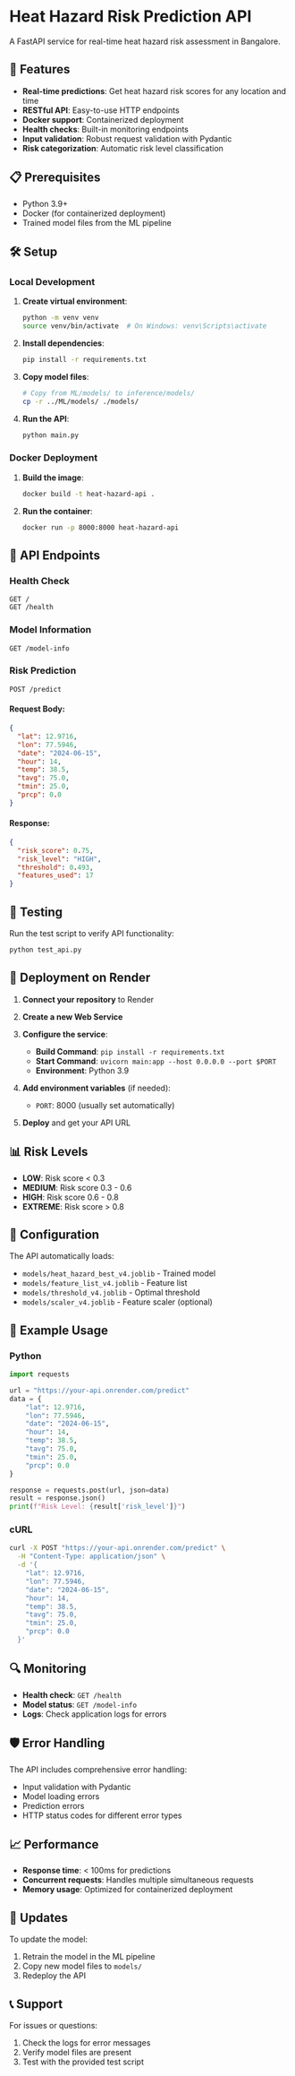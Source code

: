# Heat Hazard Risk Prediction API

A FastAPI service for real-time heat hazard risk assessment in Bangalore.

## 🚀 Features

- **Real-time predictions**: Get heat hazard risk scores for any location and time
- **RESTful API**: Easy-to-use HTTP endpoints
- **Docker support**: Containerized deployment
- **Health checks**: Built-in monitoring endpoints
- **Input validation**: Robust request validation with Pydantic
- **Risk categorization**: Automatic risk level classification

## 📋 Prerequisites

- Python 3.9+
- Docker (for containerized deployment)
- Trained model files from the ML pipeline

## 🛠️ Setup

### Local Development

1. **Create virtual environment**:
   ```bash
   python -m venv venv
   source venv/bin/activate  # On Windows: venv\Scripts\activate
   ```

2. **Install dependencies**:
   ```bash
   pip install -r requirements.txt
   ```

3. **Copy model files**:
   ```bash
   # Copy from ML/models/ to inference/models/
   cp -r ../ML/models/ ./models/
   ```

4. **Run the API**:
   ```bash
   python main.py
   ```

### Docker Deployment

1. **Build the image**:
   ```bash
   docker build -t heat-hazard-api .
   ```

2. **Run the container**:
   ```bash
   docker run -p 8000:8000 heat-hazard-api
   ```

## 📡 API Endpoints

### Health Check
```http
GET /
GET /health
```

### Model Information
```http
GET /model-info
```

### Risk Prediction
```http
POST /predict
```

#### Request Body:
```json
{
  "lat": 12.9716,
  "lon": 77.5946,
  "date": "2024-06-15",
  "hour": 14,
  "temp": 38.5,
  "tavg": 75.0,
  "tmin": 25.0,
  "prcp": 0.0
}
```

#### Response:
```json
{
  "risk_score": 0.75,
  "risk_level": "HIGH",
  "threshold": 0.493,
  "features_used": 17
}
```

## 🧪 Testing

Run the test script to verify API functionality:

```bash
python test_api.py
```

## 🚀 Deployment on Render

1. **Connect your repository** to Render
2. **Create a new Web Service**
3. **Configure the service**:
   - **Build Command**: `pip install -r requirements.txt`
   - **Start Command**: `uvicorn main:app --host 0.0.0.0 --port $PORT`
   - **Environment**: Python 3.9

4. **Add environment variables** (if needed):
   - `PORT`: 8000 (usually set automatically)

5. **Deploy** and get your API URL

## 📊 Risk Levels

- **LOW**: Risk score < 0.3
- **MEDIUM**: Risk score 0.3 - 0.6
- **HIGH**: Risk score 0.6 - 0.8
- **EXTREME**: Risk score > 0.8

## 🔧 Configuration

The API automatically loads:
- `models/heat_hazard_best_v4.joblib` - Trained model
- `models/feature_list_v4.joblib` - Feature list
- `models/threshold_v4.joblib` - Optimal threshold
- `models/scaler_v4.joblib` - Feature scaler (optional)

## 📝 Example Usage

### Python
```python
import requests

url = "https://your-api.onrender.com/predict"
data = {
    "lat": 12.9716,
    "lon": 77.5946,
    "date": "2024-06-15",
    "hour": 14,
    "temp": 38.5,
    "tavg": 75.0,
    "tmin": 25.0,
    "prcp": 0.0
}

response = requests.post(url, json=data)
result = response.json()
print(f"Risk Level: {result['risk_level']}")
```

### cURL
```bash
curl -X POST "https://your-api.onrender.com/predict" \
  -H "Content-Type: application/json" \
  -d '{
    "lat": 12.9716,
    "lon": 77.5946,
    "date": "2024-06-15",
    "hour": 14,
    "temp": 38.5,
    "tavg": 75.0,
    "tmin": 25.0,
    "prcp": 0.0
  }'
```

## 🔍 Monitoring

- **Health check**: `GET /health`
- **Model status**: `GET /model-info`
- **Logs**: Check application logs for errors

## 🛡️ Error Handling

The API includes comprehensive error handling:
- Input validation with Pydantic
- Model loading errors
- Prediction errors
- HTTP status codes for different error types

## 📈 Performance

- **Response time**: < 100ms for predictions
- **Concurrent requests**: Handles multiple simultaneous requests
- **Memory usage**: Optimized for containerized deployment

## 🔄 Updates

To update the model:
1. Retrain the model in the ML pipeline
2. Copy new model files to `models/`
3. Redeploy the API

## 📞 Support

For issues or questions:
1. Check the logs for error messages
2. Verify model files are present
3. Test with the provided test script 